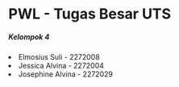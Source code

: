 # PWL - Tugas Besar UTS

<h5>Kelompok 4</h5>
<li>Elmosius Suli - 2272008</li>
<li>Jessica Alvina - 2272004</li>
<li>Josephine Alvina - 2272029</li>

